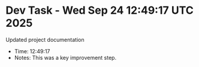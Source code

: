 # Dev Task - Wed Sep 24 12:49:17 UTC 2025
Updated project documentation
- Time: 12:49:17
- Notes: This was a key improvement step.
